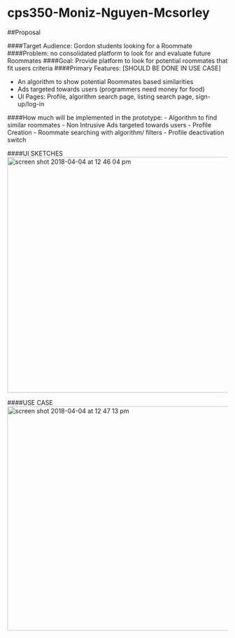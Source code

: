 # cps350-Moniz-Nguyen-Mcsorley

##Proposal

####Target Audience: Gordon students looking for a Roommate
####Problem: no consolidated platform to look for and evaluate future Roommates
####Goal: Provide platform to look for potential roommates that fit users criteria
####Primary Features: [SHOULD BE DONE IN USE CASE]
- An algorithm to show potential Roommates based similarities
- Ads targeted towards users (programmers need money for food)
- UI Pages: Profile, algorithm search page, listing search page, sign-up/log-in


####How much will be implemented in the prototype:
	- Algorithm to find similar roommates
	- Non Intrusive Ads targeted towards users
	- Profile Creation
	- Roommate searching with algorithm/ filters
	- Profile deactivation switch

####UI SKETCHES
<img width="539" alt="screen shot 2018-04-04 at 12 46 04 pm" src="https://user-images.githubusercontent.com/25459178/38321722-62f97cea-3806-11e8-8d89-6992373db6c9.png">


####USE CASE
<img width="513" alt="screen shot 2018-04-04 at 12 47 13 pm" src="https://user-images.githubusercontent.com/25459178/38321734-6701ba96-3806-11e8-9694-3583623ed059.png">


